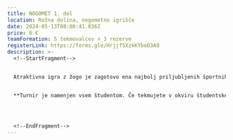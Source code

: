 ```yaml
---
title: NOGOMET 1. del
location: Rožna dolina, nogometno igrišče
date: 2024-05-13T08:00:41.036Z
price: 6 €
teamFormation: 5 tekmovalcev + 3 rezerve
registerLink: https://forms.gle/Hrjjf5XzkKYboD3A9
description: >-
  <!--StartFragment-->


  Atraktivna igra z žogo je zagotovo ena najbolj priljubljenih športnih disciplin na Majskih igrah, kar potrjuje število prijavljenih ekip, kakor tudi število gledalcev, ki z navijanjem spodbujajo svoje prijatelje in sostanovalce. Za zmago je zelo pomembna uigranost ekipe, tehnično znanje, disciplina, kondicijska pripravljenost ter borbenost. Sistem tekmovanja bo v prvem dnevu skupinski, v drugem pa na izločanje. Igra se po pravilih malega nogometa (4+1), za upoštevanje katerih bo skrbel tudi sodnik. Grobi prekrški se sankcionirajo z izključitvami. V primeru neodločenega rezultata takoj sledijo kazenski streli. Vsako ekipo sestavlja točno 8 igralcev, od tega so 3 rezerve, ki so leteče (izvajajo se med tekmo). Igralni čas se bo določil na turnirju, ko bo znano število ekip (običajno se igra 2x6 minut). Zaradi vsakoletnega velikega zanimanja bo maksimalno število prijavljenih ekip **24?????? TODO**


  **Turnir je namenjen vsem študentom. Če tekmujete v okviru študentskega doma, mora VEČ kot polovica ekipe biti sestavljena iz stanovalcev istega doma, hkrati pa se morate uvrstiti med najboljše tri. Prva ekipa prejme 12 točk, druga 10 točk ter tretja 8 točk.**




  <!--EndFragment-->
---
```

